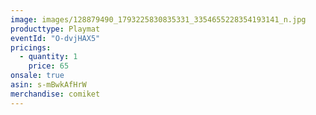 ```yaml
---
image: images/128879490_1793225830835331_3354655228354193141_n.jpg
producttype: Playmat
eventId: "O-dvjHAX5"
pricings:
  - quantity: 1
    price: 65
onsale: true
asin: s-mBwkAfHrW
merchandise: comiket
---
```

